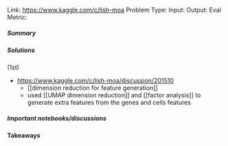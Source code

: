Link: https://www.kaggle.com/c/lish-moa
Problem Type: 
Input: 
Output: 
Eval Metric: 
##### Summary
##### Solutions

(1st)
- https://www.kaggle.com/c/lish-moa/discussion/201510
	- [[dimension reduction for feature generation]]
	- used [[UMAP dimension reduction]] and [[factor analysis]] to generate extra features from the genes and cells features

##### Important notebooks/discussions

#### Takeaways